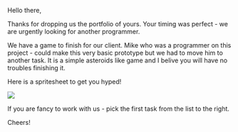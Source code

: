 Hello there, 

Thanks for dropping us the portfolio of yours. Your timing was perfect - we are urgently looking for another programmer.

We have a game to finish for our client. Mike who was a programmer on this project - could make this very basic prototype but we had to move him to another task. It is a simple asteroids like game and I belive you will have no troubles finishing it.

Here is a spritesheet to get you hyped!

<img src="http://i.imgur.com/XCCzd6f.png">

If you are fancy to work with us - pick the first task from the list to the right.

Cheers!
